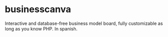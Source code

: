 # businesscanva
Interactive and database-free business model board, fully customizable as long as you know PHP. In spanish.
